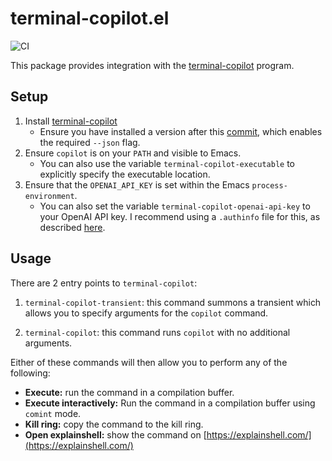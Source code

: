 # terminal-copilot.el

![CI](https://github.com/cedarbaum/terminal-copilot.el/actions/workflows/main.yml/badge.svg)

This package provides integration with the [terminal-copilot](https://github.com/Methexis-Inc/terminal-copilot) program.

## Setup

1. Install [terminal-copilot](https://github.com/Methexis-Inc/terminal-copilot)
    * Ensure you have installed a version after this [commit](https://github.com/Methexis-Inc/terminal-copilot/commit/7e3b518158b187c177da871c7e01dea56ed2407c), which enables the required `--json` flag.
2. Ensure `copilot` is on your `PATH` and visible to Emacs.
    * You can also use the variable `terminal-copilot-executable` to explicitly specify the executable location.
3. Ensure that the `OPENAI_API_KEY` is set within the Emacs `process-environment`.
    * You can also set the variable `terminal-copilot-openai-api-key` to your OpenAI API key. I recommend using a `.authinfo` file for this, as described [here](https://www.gnu.org/software/emacs/manual/html_node/emacs/Authentication.html).

## Usage

There are 2 entry points to `terminal-copilot`:

1. `terminal-copilot-transient`: this command summons a transient which allows you to specify arguments for the `copilot` command.

2. `terminal-copilot`: this command runs `copilot` with no additional arguments.

Either of these commands will then allow you to perform any of the following:

* **Execute:** run the command in a compilation buffer.
* **Execute interactively:** Run the command in a compilation buffer using `comint` mode.
* **Kill ring:** copy the command to the kill ring.
* **Open explainshell:** show the command on [https://explainshell.com/](https://explainshell.com/)
